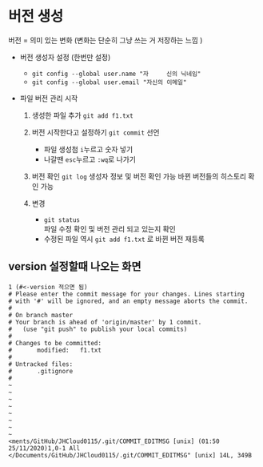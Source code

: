 ﻿# 버전 생성
버전 = 의미 있는 변화 
(변화는 단순히 그냥 쓰는 거 저장하는 느낌  )

 - 버전 생성자 설정 (한번만 설정)
   - ``git config --global user.name "자    	신의 닉네임"``
	- ``git config --global user.email "자신의 이메일"``
 
 - 파일 버전 관리 시작 
	1.   생성한 파일 추가 
		  ``git add f1.txt`` 
		  
   2.  버전 시작한다고 설정하기 
	    ``git commit`` 선언
	    - 파일 생성첨 `i`누르고 숫자 넣기
	    - 나갈땐 `esc`누르고 `:wq`로 나가기  
	    
	3.   버전 확인 
		``git log`` 
		생성자 정보 및 버전 확인 가능
		바뀐 버전들의 히스토리 확인 가능

	 4. 변경 
		  *   ``git status``   
		       파일 수정 확인 및 버전 관리 되고 있는지 확인
		   * 수정된 파일 역시 ``git add f1.txt`` 로 바뀐 버전 재등록 

version 설정할때 나오는 화면 		
-------
```
1 (#<-version 적으면 됨)
# Please enter the commit message for your changes. Lines starting
# with '#' will be ignored, and an empty message aborts the commit.
#
# On branch master
# Your branch is ahead of 'origin/master' by 1 commit.
#   (use "git push" to publish your local commits)
#
# Changes to be committed:
#       modified:   f1.txt
#
# Untracked files:
#       .gitignore
#
~
~
~
~
~
~
~
~
<ments/GitHub/JHCloud0115/.git/COMMIT_EDITMSG [unix] (01:50 25/11/2020)1,0-1 All
</Documents/GitHub/JHCloud0115/.git/COMMIT_EDITMSG" [unix] 14L, 349B
```		 
		 









